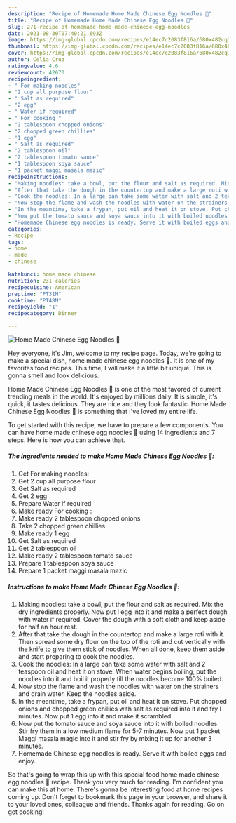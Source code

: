 ```yaml
---
description: "Recipe of Homemade Home Made Chinese Egg Noodles 🍝"
title: "Recipe of Homemade Home Made Chinese Egg Noodles 🍝"
slug: 271-recipe-of-homemade-home-made-chinese-egg-noodles
date: 2021-08-30T07:40:21.693Z
image: https://img-global.cpcdn.com/recipes/e14ec7c2083f816a/680x482cq70/home-made-chinese-egg-noodles-recipe-main-photo.jpg
thumbnail: https://img-global.cpcdn.com/recipes/e14ec7c2083f816a/680x482cq70/home-made-chinese-egg-noodles-recipe-main-photo.jpg
cover: https://img-global.cpcdn.com/recipes/e14ec7c2083f816a/680x482cq70/home-made-chinese-egg-noodles-recipe-main-photo.jpg
author: Celia Cruz
ratingvalue: 4.6
reviewcount: 42670
recipeingredient:
- " For making noodles"
- "2 cup all purpose flour"
- " Salt as required"
- "2 egg"
- " Water if required"
- " For cooking "
- "2 tablespoon chopped onions"
- "2 chopped green chillies"
- "1 egg"
- " Salt as required"
- "2 tablespoon oil"
- "2 tablespoon tomato sauce"
- "1 tablespoon soya sauce"
- "1 packet maggi masala mazic"
recipeinstructions:
- "Making noodles: take a bowl, put the flour and salt as required. Mix the dry ingredients properly. Now put I egg into it and make a perfect dough with water if required. Cover the dough with a soft cloth and keep aside for half an hour rest."
- "After that take the dough in the countertop and make a large roti with it. Then spread some dry flour on the top of the roti and cut vertically with the knife to give them stick of noodles. When all done, keep them aside and start preparing to cook the noodles."
- "Cook the noodles: In a large pan take some water with salt and 2 teaspoon oil and heat it on stove. When water begins boiling, put the noodles into it and boil it properly till the noodles become 100% boiled."
- "Now stop the flame and wash the noodles with water on the strainers and drain water. Keep the noodles aside."
- "In the meantime, take a frypan, put oil and heat it on stove. Put chopped onions and chopped green chillies with salt as required into it and fry I minutes. Now put 1 egg into it and make it scrambled."
- "Now put the tomato sauce and soya sauce into it with boiled noodles. Stir fry them in a low medium flame for 5-7 minutes. Now put 1 packet Maggi masala magic into it and stir fry by mixing it up for another 3 minutes."
- "Homemade Chinese egg noodles is ready. Serve it with boiled eggs and enjoy."
categories:
- Recipe
tags:
- home
- made
- chinese

katakunci: home made chinese 
nutrition: 231 calories
recipecuisine: American
preptime: "PT31M"
cooktime: "PT48M"
recipeyield: "1"
recipecategory: Dinner

---
```



![Home Made Chinese Egg Noodles 🍝](https://img-global.cpcdn.com/recipes/e14ec7c2083f816a/680x482cq70/home-made-chinese-egg-noodles-recipe-main-photo.jpg)

Hey everyone, it's Jim, welcome to my recipe page. Today, we're going to make a special dish, home made chinese egg noodles 🍝. It is one of my favorites food recipes. This time, I will make it a little bit unique. This is gonna smell and look delicious.

Home Made Chinese Egg Noodles 🍝 is one of the most favored of current trending meals in the world. It's enjoyed by millions daily. It is simple, it's quick, it tastes delicious. They are nice and they look fantastic. Home Made Chinese Egg Noodles 🍝 is something that I've loved my entire life.




To get started with this recipe, we have to prepare a few components. You can have home made chinese egg noodles 🍝 using 14 ingredients and 7 steps. Here is how you can achieve that.

<!--inarticleads1-->

##### The ingredients needed to make Home Made Chinese Egg Noodles 🍝:

1. Get  For making noodles:
1. Get 2 cup all purpose flour
1. Get  Salt as required
1. Get 2 egg
1. Prepare  Water if required
1. Make ready  For cooking :
1. Make ready 2 tablespoon chopped onions
1. Take 2 chopped green chillies
1. Make ready 1 egg
1. Get  Salt as required
1. Get 2 tablespoon oil
1. Make ready 2 tablespoon tomato sauce
1. Prepare 1 tablespoon soya sauce
1. Prepare 1 packet maggi masala mazic




<!--inarticleads2-->

##### Instructions to make Home Made Chinese Egg Noodles 🍝:

1. Making noodles: take a bowl, put the flour and salt as required. Mix the dry ingredients properly. Now put I egg into it and make a perfect dough with water if required. Cover the dough with a soft cloth and keep aside for half an hour rest.
1. After that take the dough in the countertop and make a large roti with it. Then spread some dry flour on the top of the roti and cut vertically with the knife to give them stick of noodles. When all done, keep them aside and start preparing to cook the noodles.
1. Cook the noodles: In a large pan take some water with salt and 2 teaspoon oil and heat it on stove. When water begins boiling, put the noodles into it and boil it properly till the noodles become 100% boiled.
1. Now stop the flame and wash the noodles with water on the strainers and drain water. Keep the noodles aside.
1. In the meantime, take a frypan, put oil and heat it on stove. Put chopped onions and chopped green chillies with salt as required into it and fry I minutes. Now put 1 egg into it and make it scrambled.
1. Now put the tomato sauce and soya sauce into it with boiled noodles. Stir fry them in a low medium flame for 5-7 minutes. Now put 1 packet Maggi masala magic into it and stir fry by mixing it up for another 3 minutes.
1. Homemade Chinese egg noodles is ready. Serve it with boiled eggs and enjoy.




So that's going to wrap this up with this special food home made chinese egg noodles 🍝 recipe. Thank you very much for reading. I'm confident you can make this at home. There's gonna be interesting food at home recipes coming up. Don't forget to bookmark this page in your browser, and share it to your loved ones, colleague and friends. Thanks again for reading. Go on get cooking!
